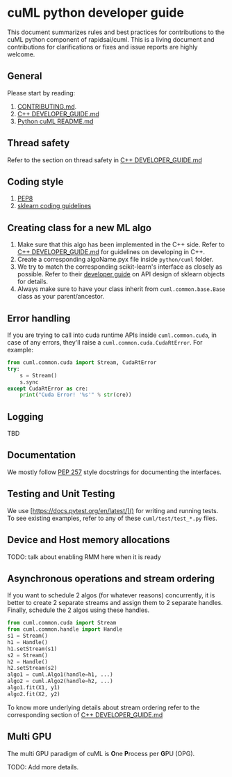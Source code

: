 # cuML python developer guide
This document summarizes rules and best practices for contributions to the cuML python component of rapidsai/cuml. This is a living document and contributions for clarifications or fixes and issue reports are highly welcome.

## General
Please start by reading:
1. [CONTRIBUTING.md](../CONTRIBUTING.md).
2. [C++ DEVELOPER_GUIDE.md](../cuML/DEVELOPER_GUIDE.md)
3. [Python cuML README.md](README.md)

## Thread safety
Refer to the section on thread safety in [C++ DEVELOPER_GUIDE.md](../cuML/DEVELOPER_GUIDE.md#thread-safety)

## Coding style
1. [PEP8](https://www.python.org/dev/peps/pep-0008)
2. [sklearn coding guidelines](https://scikit-learn.org/stable/developers/contributing.html#coding-guidelines)

## Creating class for a new ML algo
1. Make sure that this algo has been implemented in the C++ side. Refer to [C++ DEVELOPER_GUIDE.md](../cuML/DEVELOPER_GUIDE.md) for guidelines on developing in C++.
2. Create a corresponding algoName.pyx file inside `python/cuml` folder.
3. We try to match the corresponding scikit-learn's interface as closely as possible. Refer to their [developer guide](https://scikit-learn.org/stable/developers/contributing.html#apis-of-scikit-learn-objects) on API design of sklearn objects for details.
4. Always make sure to have your class inherit from `cuml.common.base.Base` class as your parent/ancestor.

## Error handling
If you are trying to call into cuda runtime APIs inside `cuml.common.cuda`, in case of any errors, they'll raise a `cuml.common.cuda.CudaRtError`. For example:
```python
from cuml.common.cuda import Stream, CudaRtError
try:
    s = Stream()
    s.sync
except CudaRtError as cre:
    print("Cuda Error! '%s'" % str(cre))
```

## Logging
TBD

## Documentation
We mostly follow [PEP 257](https://www.python.org/dev/peps/pep-0257/) style docstrings for documenting the interfaces.

## Testing and Unit Testing
We use [https://docs.pytest.org/en/latest/]() for writing and running tests. To see existing examples, refer to any of these `cuml/test/test_*.py` files.

## Device and Host memory allocations
TODO: talk about enabling RMM here when it is ready

## Asynchronous operations and stream ordering
If you want to schedule 2 algos (for whatever reasons) concurrently, it is better to create 2 separate streams and assign them to 2 separate handles. Finally, schedule the 2 algos using these handles.
```python
from cuml.common.cuda import Stream
from cuml.common.handle import Handle
s1 = Stream()
h1 = Handle()
h1.setStream(s1)
s2 = Stream()
h2 = Handle()
h2.setStream(s2)
algo1 = cuml.Algo1(handle=h1, ...)
algo2 = cuml.Algo2(handle=h2, ...)
algo1.fit(X1, y1)
algo2.fit(X2, y2)
```
To know more underlying details about stream ordering refer to the corresponding section of [C++ DEVELOPER_GUIDE.md](../cuML/DEVELOPER_GUIDE.md#asynchronous-operations-and-stream-ordering)

## Multi GPU
The multi GPU paradigm of cuML is **O**ne **P**rocess per **G**PU (OPG).

TODO: Add more details.
